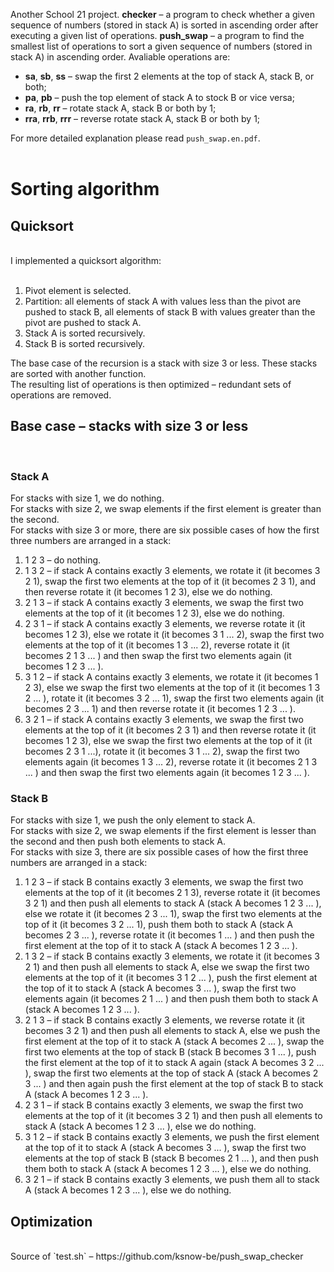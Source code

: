 Another School 21 project. **checker** – a program to check whether a given sequence of numbers (stored in stack A) is sorted in ascending order after executing a given list of operations. **push_swap** – a program to find the smallest list of operations to sort a given sequence of numbers (stored in stack A) in ascending order. Avaliable operations are:<br>

* **sa**, **sb**, **ss** – swap the first 2 elements at the top of stack A, stack B, or both;
* **pa**, **pb** – push the top element of stack A to stock B or vice versa;
* **ra**, **rb**, **rr** – rotate stack A, stack B or both by 1;
* **rra**, **rrb**, **rrr** – reverse rotate stack A, stack B or both by 1;

For more detailed explanation please read `push_swap.en.pdf`.<br><br>

# **Sorting algorithm**

## **Quicksort**
<br>
I implemented a quicksort algorithm:<br><br>

1. Pivot element is selected.
2. Partition: all elements of stack A with values less than the pivot are pushed to stack B, all elements of stack B with values greater than the pivot are pushed to stack A.
3. Stack A is sorted recursively.
4. Stack B is sorted recursively.

The base case of the recursion is a stack with size 3 or less. These stacks are sorted with another function.<br>
The resulting list of operations is then optimized – redundant sets of operations are removed.<br>

## **Base case – stacks with size 3 or less**
<br>

### **Stack A**

For stacks with size 1, we do nothing.<br>
For stacks with size 2, we swap elements if the first element is greater than the second.<br>
For stacks with size 3 or more, there are six possible cases of how the first three numbers are arranged in a stack:<br>

1. 1 2 3 – do nothing.
2. 1 3 2 – if stack A contains exactly 3 elements, we rotate it (it becomes 3 2 1), swap the first two elements at the top of it (it becomes 2 3 1), and then reverse rotate it (it becomes 1 2 3), else we do nothing.
3. 2 1 3 – if stack A contains exactly 3 elements, we swap the first two elements at the top of it (it becomes 1 2 3), else we do nothing.
4. 2 3 1 – if stack A contains exactly 3 elements, we reverse rotate it (it becomes 1 2 3), else we rotate it (it becomes 3 1 ... 2), swap the first two elements at the top of it (it becomes 1 3 ... 2), reverse rotate it (it becomes 2 1 3 ... ) and then swap the first two elements again (it becomes 1 2 3 ... ).
5. 3 1 2 – if stack A contains exactly 3 elements, we rotate it (it becomes 1 2 3), else we swap the first two elements at the top of it (it becomes 1 3 2 ... ), rotate it (it becomes 3 2 ... 1), swap the first two elements again (it becomes 2 3 ... 1) and then reverse rotate it (it becomes 1 2 3 ... ).
6. 3 2 1 – if stack A contains exactly 3 elements, we swap the first two elements at the top of it (it becomes 2 3 1) and then reverse rotate it (it becomes 1 2 3), else we swap the first two elements at the top of it (it becomes 2 3 1 ...), rotate it (it becomes 3 1 ... 2), swap the first two elements again (it becomes 1 3 ... 2), reverse rotate it (it becomes 2 1 3 ... ) and then swap the first two elements again (it becomes 1 2 3 ... ).

### **Stack B**

For stacks with size 1, we push the only element to stack A.<br>
For stacks with size 2, we swap elements if the first element is lesser than the second and then push both elements to stack A.<br>
For stacks with size 3, there are six possible cases of how the first three numbers are arranged in a stack:<br>

1. 1 2 3 – if stack B contains exactly 3 elements, we swap the first two elements at the top of it (it becomes 2 1 3), reverse rotate it (it becomes 3 2 1) and then push all elements to stack A (stack A becomes 1 2 3 ... ), else we rotate it (it becomes 2 3 ... 1), swap the first two elements at the top of it (it becomes 3 2 ... 1), push them both to stack A (stack A becomes 2 3 ... ), reverse rotate it (it becomes 1 ... ) and then push the first element at the top of it to stack A (stack A becomes 1 2 3 ... ).
2. 1 3 2 – if stack B contains exactly 3 elements, we rotate it (it becomes 3 2 1) and then push all elements to stack A, else we swap the first two elements at the top of it (it becomes 3 1 2 ... ), push the first element at the top of it to stack A (stack A becomes 3 ... ), swap the first two elements again (it becomes 2 1 ... ) and then push them both to stack A (stack A becomes 1 2 3 ... ).
3. 2 1 3 – if stack B contains exactly 3 elements, we reverse rotate it (it becomes 3 2 1) and then push all elements to stack A, else we push the first element at the top of it to stack A (stack A becomes 2 ... ), swap the first two elements at the top of stack B (stack B becomes 3 1 ... ), push the first element at the top of it to stack A again (stack A becomes 3 2 ... ), swap the first two elements at the top of stack A (stack A becomes 2 3 ... ) and then again push the first element at the top of stack B to stack A (stack A becomes 1 2 3 ... ).
4. 2 3 1 – if stack B contains exactly 3 elements, we swap the first two elements at the top of it (it becomes 3 2 1) and then push all elements to stack A (stack A becomes 1 2 3 ... ), else we do nothing.
5. 3 1 2 – if stack B contains exactly 3 elements,  we push the first element at the top of it to stack A (stack A becomes 3 ... ), swap the first two elements at the top of stack B (stack B becomes 2 1 ... ), and then push them both to stack A (stack A becomes 1 2 3 ... ), else we do nothing.
6. 3 2 1 – if stack B contains exactly 3 elements, we push them all to stack A (stack A becomes 1 2 3 ... ), else we do nothing.

## **Optimization**

<br>
Source of `test.sh` – https://github.com/ksnow-be/push_swap_checker
